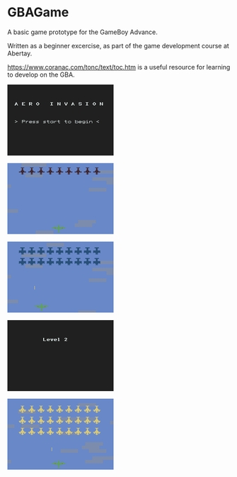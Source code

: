 # GBAGame
A basic game prototype for the GameBoy Advance. 

Written as a beginner excercise, as part of the game development course at Abertay.  

https://www.coranac.com/tonc/text/toc.htm is a useful resource for learning to develop on the GBA.  

![alt text](https://github.com/mrstayk/GBAGame/blob/main/scr1.png "1")

![alt text](https://github.com/mrstayk/GBAGame/blob/main/scr2.png "2")

![alt text](https://github.com/mrstayk/GBAGame/blob/main/scr3.png "3")

![alt text](https://github.com/mrstayk/GBAGame/blob/main/scr4.png "4")

![alt text](https://github.com/mrstayk/GBAGame/blob/main/scr5.png "5")

